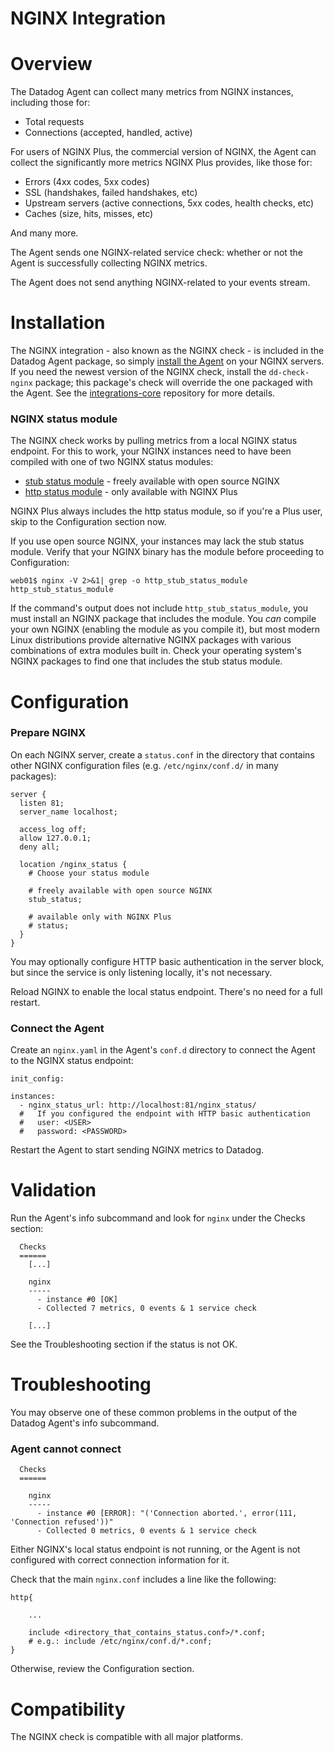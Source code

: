 # NGINX Integration

# Overview

The Datadog Agent can collect many metrics from NGINX instances, including those for:

* Total requests
* Connections (accepted, handled, active)

For users of NGINX Plus, the commercial version of NGINX, the Agent can collect the significantly more metrics NGINX Plus provides, like those for:

* Errors (4xx codes, 5xx codes)
* SSL (handshakes, failed handshakes, etc)
* Upstream servers (active connections, 5xx codes, health checks, etc)
* Caches (size, hits, misses, etc)

And many more.

The Agent sends one NGINX-related service check: whether or not the Agent is successfully collecting NGINX metrics.

The Agent does not send anything NGINX-related to your events stream.

# Installation

The NGINX integration - also known as the NGINX check - is included in the Datadog Agent package, so simply [install the Agent](https://app.datadoghq.com/account/settings#agent) on your NGINX servers. If you need the newest version of the NGINX check, install the `dd-check-nginx` package; this package's check will override the one packaged with the Agent. See the [integrations-core](https://github.com/DataDog/integrations-core#installing-the-integrations) repository for more details.

### NGINX status module

The NGINX check works by pulling metrics from a local NGINX status endpoint. For this to work, your NGINX instances need to have been compiled with one of two NGINX status modules:

* [stub status module](http://nginx.org/en/docs/http/ngx_http_stub_status_module.html) - freely available with open source NGINX
* [http status module](http://nginx.org/en/docs/http/ngx_http_status_module.html) - only available with NGINX Plus

NGINX Plus always includes the http status module, so if you're a Plus user, skip to the Configuration section now.

If you use open source NGINX, your instances may lack the stub status module. Verify that your NGINX binary has the module before proceeding to Configuration:

```
web01$ nginx -V 2>&1| grep -o http_stub_status_module
http_stub_status_module
```

If the command's output does not include `http_stub_status_module`, you must install an NGINX package that includes the module. You _can_ compile your own NGINX (enabling the module as you compile it), but most modern Linux distributions provide alternative NGINX packages with various combinations of extra modules built in. Check your operating system's NGINX packages to find one that includes the stub status module.

# Configuration

### Prepare NGINX

On each NGINX server, create a `status.conf` in the directory that contains other NGINX configuration files (e.g. `/etc/nginx/conf.d/` in many packages):

```
server {
  listen 81;
  server_name localhost;

  access_log off;
  allow 127.0.0.1;
  deny all;

  location /nginx_status {
    # Choose your status module

    # freely available with open source NGINX
    stub_status;

    # available only with NGINX Plus
    # status;
  }
}
```

You may optionally configure HTTP basic authentication in the server block, but since the service is only listening locally, it's not necessary.

Reload NGINX to enable the local status endpoint. There's no need for a full restart.

### Connect the Agent

Create an `nginx.yaml` in the Agent's `conf.d` directory to connect the Agent to the NGINX status endpoint:

```
init_config:

instances:
  - nginx_status_url: http://localhost:81/nginx_status/
  #   If you configured the endpoint with HTTP basic authentication
  #   user: <USER>
  #   password: <PASSWORD>
```

Restart the Agent to start sending NGINX metrics to Datadog.

# Validation

Run the Agent's info subcommand and look for `nginx` under the Checks section:

```
  Checks
  ======
    [...]

    nginx
    -----
      - instance #0 [OK]
      - Collected 7 metrics, 0 events & 1 service check

    [...]
```

See the Troubleshooting section if the status is not OK.

# Troubleshooting

You may observe one of these common problems in the output of the Datadog Agent's info subcommand.

### Agent cannot connect
```
  Checks
  ======
  
    nginx
    -----
      - instance #0 [ERROR]: "('Connection aborted.', error(111, 'Connection refused'))"
      - Collected 0 metrics, 0 events & 1 service check
```

Either NGINX's local status endpoint is not running, or the Agent is not configured with correct connection information for it.

Check that the main `nginx.conf` includes a line like the following:

```
http{
	
	...

	include <directory_that_contains_status.conf>/*.conf;
	# e.g.: include /etc/nginx/conf.d/*.conf;
}
```

Otherwise, review the Configuration section.

# Compatibility

The NGINX check is compatible with all major platforms.
